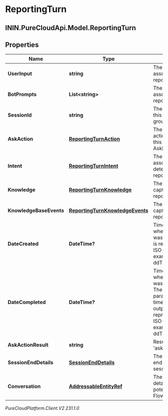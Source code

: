 # ReportingTurn

## ININ.PureCloudApi.Model.ReportingTurn

## Properties

|Name | Type | Description | Notes|
|------------ | ------------- | ------------- | -------------|
| **UserInput** | **string** | The chosen user input associated with this reporting turn. | [optional] |
| **BotPrompts** | **List&lt;string&gt;** | The bot prompts associated with this reporting turn. | [optional] |
| **SessionId** | **string** | The bot session ID that this reporting turn is grouped under. | [optional] |
| **AskAction** | [**ReportingTurnAction**](ReportingTurnAction) | The bot flow &#39;ask&#39; action associated with this reporting turn (e.g. AskForIntent). | [optional] |
| **Intent** | [**ReportingTurnIntent**](ReportingTurnIntent) | The intent and associated slots detected during this reporting turn. | [optional] |
| **Knowledge** | [**ReportingTurnKnowledge**](ReportingTurnKnowledge) | The knowledge data captured during this reporting turn. | [optional] |
| **KnowledgeBaseEvents** | [**ReportingTurnKnowledgeEvents**](ReportingTurnKnowledgeEvents) | The knowledge data captured during this reporting turn. | [optional] |
| **DateCreated** | **DateTime?** | Timestamp indicating when the original turn was created. Date time is represented as an ISO-8601 string. For example: yyyy-MM-ddTHH:mm:ss[.mmm]Z | [optional] |
| **DateCompleted** | **DateTime?** | Timestamp indicating when the original turn was completed. Note: The &#39;interval&#39; query param uses this timestamp to filter the output. Date time is represented as an ISO-8601 string. For example: yyyy-MM-ddTHH:mm:ss[.mmm]Z | [optional] |
| **AskActionResult** | **string** | Result of the bot flow &#39;ask&#39; action. | [optional] |
| **SessionEndDetails** | [**SessionEndDetails**](SessionEndDetails) | The details related to end of bot flow session. | [optional] |
| **Conversation** | [**AddressableEntityRef**](AddressableEntityRef) | The conversation details, across potentially multiple Bot Flow sessions. | [optional] |



_PureCloudPlatform.Client.V2 231.1.0_
